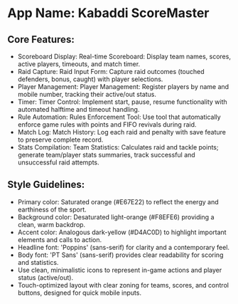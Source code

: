 # **App Name**: Kabaddi ScoreMaster

## Core Features:

- Scoreboard Display: Real-time Scoreboard: Display team names, scores, active players, timeouts, and match timer.
- Raid Capture: Raid Input Form: Capture raid outcomes (touched defenders, bonus, caught) with player selections.
- Player Management: Player Management: Register players by name and mobile number, tracking their active/out status.
- Timer: Timer Control: Implement start, pause, resume functionality with automated halftime and timeout handling.
- Rule Automation: Rules Enforcement Tool: Use tool that automatically enforce game rules with points and FIFO revivals during raid.
- Match Log: Match History: Log each raid and penalty with save feature to preserve complete record.
- Stats Compilation: Team Statistics: Calculates raid and tackle points; generate team/player stats summaries, track successful and unsuccessful raid attempts.

## Style Guidelines:

- Primary color: Saturated orange (#E67E22) to reflect the energy and earthiness of the sport.
- Background color: Desaturated light-orange (#F8EFE6) providing a clean, warm backdrop.
- Accent color: Analogous dark-yellow (#D4AC0D) to highlight important elements and calls to action.
- Headline font: 'Poppins' (sans-serif) for clarity and a contemporary feel.
- Body font: 'PT Sans' (sans-serif) provides clear readability for scoring and statistics.
- Use clean, minimalistic icons to represent in-game actions and player status (active/out).
- Touch-optimized layout with clear zoning for teams, scores, and control buttons, designed for quick mobile inputs.
